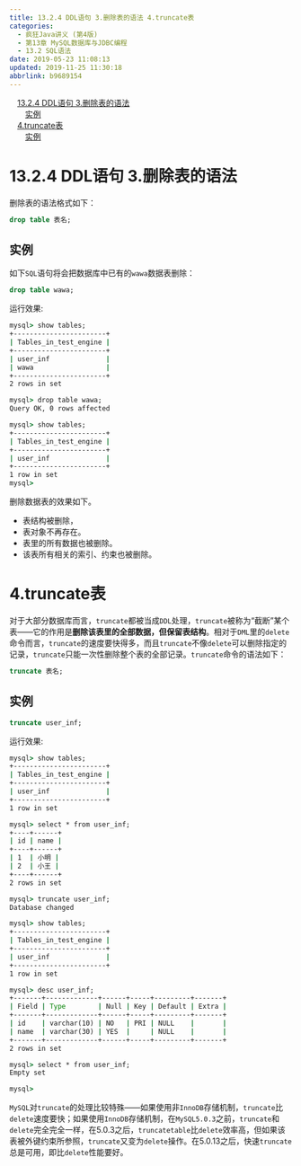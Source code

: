 ```yaml
---
title: 13.2.4 DDL语句 3.删除表的语法 4.truncate表 
categories: 
  - 疯狂Java讲义 (第4版)
  - 第13章 MySQL数据库与JDBC编程
  - 13.2 SQL语法
date: 2019-05-23 11:08:13
updated: 2019-11-25 11:30:18
abbrlink: b9689154
---
```

<div id='my_toc'><a href="/JavaReadingNotes/b9689154/#13.2.4-DDL语句-3.删除表的语法" class="header_1">13.2.4 DDL语句 3.删除表的语法</a><br><a href="/JavaReadingNotes/b9689154/#实例" class="header_2">实例</a><br><a href="/JavaReadingNotes/b9689154/#4.truncate表" class="header_1">4.truncate表</a><br><a href="/JavaReadingNotes/b9689154/#实例" class="header_2">实例</a><br></div>
<style>
    .header_1{
        margin-left: 1em;
    }
    .header_2{
        margin-left: 2em;
    }
    .header_3{
        margin-left: 3em;
    }
    .header_4{
        margin-left: 4em;
    }
    .header_5{
        margin-left: 5em;
    }
    .header_6{
        margin-left: 6em;
    }
</style>
<!--more-->
<script>if (navigator.platform.search('arm')==-1){document.getElementById('my_toc').style.display = 'none';}
var e,p = document.getElementsByTagName('p');while (p.length>0) {e = p[0];e.parentElement.removeChild(e);}
</script>

<!--end-->
# 13.2.4 DDL语句 3.删除表的语法 #
删除表的语法格式如下：
```sql
drop table 表名;
```
## 实例 ##
如下`SQL`语句将会把数据库中已有的`wawa`数据表删除：
```sql
drop table wawa;
```
运行效果:
```cmd
mysql> show tables;
+-----------------------+
| Tables_in_test_engine |
+-----------------------+
| user_inf              |
| wawa                  |
+-----------------------+
2 rows in set

mysql> drop table wawa;
Query OK, 0 rows affected

mysql> show tables;
+-----------------------+
| Tables_in_test_engine |
+-----------------------+
| user_inf              |
+-----------------------+
1 row in set
mysql> 
```
删除数据表的效果如下。
- 表结构被删除，
- 表对象不再存在。
- 表里的所有数据也被删除。
- 该表所有相关的索引、约束也被删除。

# 4.truncate表 #
对于大部分数据库而言，`truncate`都被当成`DDL`处理，`truncate`被称为“截断”某个表——它的作用是**删除该表里的全部数据，但保留表结构**。相对于`DML`里的`delete`命令而言，`truncate`的速度要快得多，而且`truncate`不像`delete`可以删除指定的记录，`truncate`只能一次性删除整个表的全部记录。`truncate`命令的语法如下：
```sql
truncate 表名;
```
## 实例 ##
```sql
truncate user_inf;
```
运行效果:
```cmd
mysql> show tables;
+-----------------------+
| Tables_in_test_engine |
+-----------------------+
| user_inf              |
+-----------------------+
1 row in set

mysql> select * from user_inf;
+----+------+
| id | name |
+----+------+
| 1  | 小明 |
| 2  | 小王 |
+----+------+
2 rows in set

mysql> truncate user_inf;
Database changed

mysql> show tables;
+-----------------------+
| Tables_in_test_engine |
+-----------------------+
| user_inf              |
+-----------------------+
1 row in set

mysql> desc user_inf;
+-------+-------------+------+-----+---------+-------+
| Field | Type        | Null | Key | Default | Extra |
+-------+-------------+------+-----+---------+-------+
| id    | varchar(10) | NO   | PRI | NULL    |       |
| name  | varchar(30) | YES  |     | NULL    |       |
+-------+-------------+------+-----+---------+-------+
2 rows in set

mysql> select * from user_inf;
Empty set

mysql> 
```
`MySQL`对`truncate`的处理比较特殊——如果使用非`InnoDB`存储机制，`truncate`比`delete`速度要快；如果使用`InnoDB`存储机制，在`MySQL5.0.3`之前，`truncate`和`delete`完全完全一样，在5.0.3之后，`truncatetable`比`delete`效率高，但如果该表被外键约束所参照，`truncate`又变为`delete`操作。在5.0.13之后，快速`truncate`总是可用，即比`delete`性能要好。

